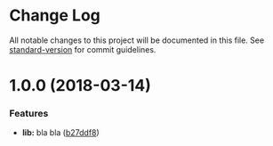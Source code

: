 # Change Log

All notable changes to this project will be documented in this file. See [standard-version](https://github.com/conventional-changelog/standard-version) for commit guidelines.

<a name="1.0.0"></a>
# 1.0.0 (2018-03-14)


### Features

* **lib:** bla bla ([b27ddf8](https://github.com/NetanelBasal/nb-demo/commit/b27ddf8))

